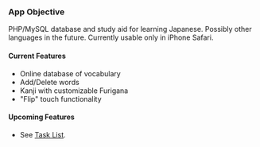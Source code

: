 ### App Objective
PHP/MySQL database and study aid for learning Japanese. Possibly other languages in the future. Currently usable only in iPhone Safari.

#### Current Features
+ Online database of vocabulary
+ Add/Delete words
+ Kanji with customizable Furigana
+ "Flip" touch functionality

#### Upcoming Features
+ See <a href="https://github.com/emanlapig/EMJP/wiki/Task-List">Task List</a>.
